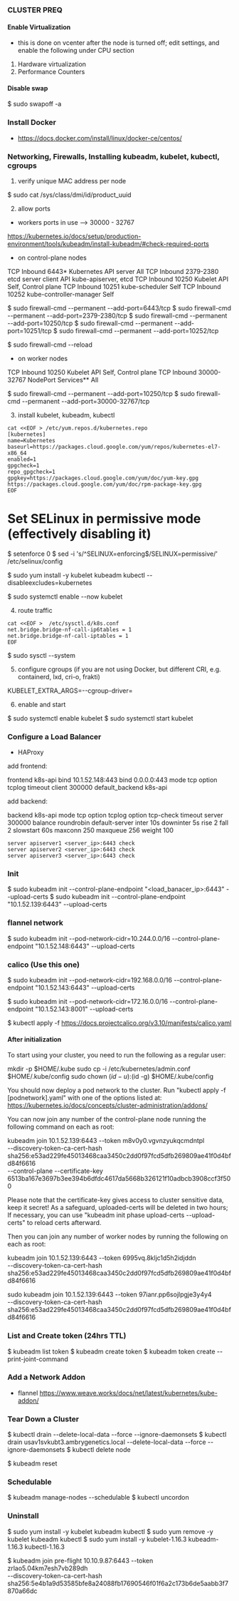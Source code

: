 ### CLUSTER PREQ ###

#### Enable Virtualization

- this is done on vcenter after the node is turned off; edit settings, and enable the following under CPU section

1. Hardware virtualization
2. Performance Counters

#### Disable swap

$ sudo swapoff -a

### Install Docker 

- https://docs.docker.com/install/linux/docker-ce/centos/

### Networking, Firewalls, Installing kubeadm, kubelet, kubectl, cgroups

1. verify unique MAC address per node

$ sudo cat /sys/class/dmi/id/product_uuid

2. allow ports

- workers ports in use --> 30000 - 32767

https://kubernetes.io/docs/setup/production-environment/tools/kubeadm/install-kubeadm/#check-required-ports

- on control-plane nodes

TCP	Inbound	6443*	Kubernetes API server	All
TCP	Inbound	2379-2380	etcd server client API	kube-apiserver, etcd
TCP	Inbound	10250	Kubelet API	Self, Control plane
TCP	Inbound	10251	kube-scheduler	Self
TCP	Inbound	10252	kube-controller-manager	Self

$ sudo firewall-cmd --permanent --add-port=6443/tcp
$ sudo firewall-cmd --permanent --add-port=2379-2380/tcp
$ sudo firewall-cmd --permanent --add-port=10250/tcp
$ sudo firewall-cmd --permanent --add-port=10251/tcp
$ sudo firewall-cmd --permanent --add-port=10252/tcp

$ sudo firewall-cmd --reload

- on worker nodes

TCP	Inbound	10250	Kubelet API	Self, Control plane
TCP	Inbound	30000-32767	NodePort Services**	All

$ sudo firewall-cmd --permanent --add-port=10250/tcp
$ sudo firewall-cmd --permanent --add-port=30000-32767/tcp


3. install kubelet, kubeadm, kubectl 

```
cat <<EOF > /etc/yum.repos.d/kubernetes.repo
[kubernetes]
name=Kubernetes
baseurl=https://packages.cloud.google.com/yum/repos/kubernetes-el7-x86_64
enabled=1
gpgcheck=1
repo_gpgcheck=1
gpgkey=https://packages.cloud.google.com/yum/doc/yum-key.gpg https://packages.cloud.google.com/yum/doc/rpm-package-key.gpg
EOF
```

# Set SELinux in permissive mode (effectively disabling it)
$ setenforce 0
$ sed -i 's/^SELINUX=enforcing$/SELINUX=permissive/' /etc/selinux/config

$ sudo yum install -y kubelet kubeadm kubectl --disableexcludes=kubernetes

$ sudo systemctl enable --now kubelet

4. route traffic
```
cat <<EOF >  /etc/sysctl.d/k8s.conf
net.bridge.bridge-nf-call-ip6tables = 1
net.bridge.bridge-nf-call-iptables = 1
EOF
```

$ sudo sysctl --system

5. configure cgroups (if you are not using Docker, but different CRI, e.g. containerd, lxd, cri-o, frakti)

KUBELET_EXTRA_ARGS=--cgroup-driver=<value>

6. enable and start 

$ sudo systemctl enable kubelet
$ sudo systemctl start kubelet 

### Configure a Load Balancer

- HAProxy

add frontend:

frontend k8s-api
    bind 10.1.52.148:443
    bind 0.0.0.0:443
    mode tcp
    option tcplog
    timeout client 300000
    default_backend k8s-api

add backend:

backend k8s-api
    mode tcp
    option tcplog
    option tcp-check
        timeout server 300000
    balance roundrobin
    default-server inter 10s downinter 5s rise 2 fall 2 slowstart 60s maxconn 250 maxqueue 256 weight 100

    server apiserver1 <server_ip>:6443 check
    server apiserver2 <server_ip>:6443 check
    server apiserver3 <server_ip>:6443 check


### Init 

$ sudo kubeadm init --control-plane-endpoint "<load_banacer_ip>:6443" --upload-certs
$ sudo kubeadm init --control-plane-endpoint "10.1.52.139:6443" --upload-certs

### flannel network

$ sudo kubeadm init --pod-network-cidr=10.244.0.0/16 --control-plane-endpoint "10.1.52.148:6443" --upload-certs

### calico (Use this one)

$ sudo kubeadm init --pod-network-cidr=192.168.0.0/16 --control-plane-endpoint "10.1.52.143:6443" --upload-certs

$ sudo kubeadm init --pod-network-cidr=172.16.0.0/16 --control-plane-endpoint "10.1.52.143:8001" --upload-certs

$ kubectl apply -f https://docs.projectcalico.org/v3.10/manifests/calico.yaml

#### After initialization

To start using your cluster, you need to run the following as a regular user:

  mkdir -p $HOME/.kube
  sudo cp -i /etc/kubernetes/admin.conf $HOME/.kube/config
  sudo chown $(id -u):$(id -g) $HOME/.kube/config

You should now deploy a pod network to the cluster.
Run "kubectl apply -f [podnetwork].yaml" with one of the options listed at:
  https://kubernetes.io/docs/concepts/cluster-administration/addons/

You can now join any number of the control-plane node running the following command on each as root:

  kubeadm join 10.1.52.139:6443 --token m8v0y0.vgvnzyukqcmdntpl \
    --discovery-token-ca-cert-hash sha256:e53ad229fe45013468caa3450c2dd0f97fcd5dfb269809ae41f0d4bfd84f6616 \
    --control-plane --certificate-key 6513ba167e3697b3ee394b6dfdc4617da5668b326121f10adbcb3908ccf3f500

Please note that the certificate-key gives access to cluster sensitive data, keep it secret!
As a safeguard, uploaded-certs will be deleted in two hours; If necessary, you can use
"kubeadm init phase upload-certs --upload-certs" to reload certs afterward.

Then you can join any number of worker nodes by running the following on each as root:

kubeadm join 10.1.52.139:6443 --token 6995vq.8kljc1d5h2idjddn \
    --discovery-token-ca-cert-hash sha256:e53ad229fe45013468caa3450c2dd0f97fcd5dfb269809ae41f0d4bfd84f6616



sudo kubeadm join 10.1.52.139:6443 --token 97ianr.pp6sojlpgje3y4y4 \
    --discovery-token-ca-cert-hash sha256:e53ad229fe45013468caa3450c2dd0f97fcd5dfb269809ae41f0d4bfd84f6616

### List and Create token (24hrs TTL)

$ kubeadm list token
$ kubeadm create token 
$ kubeadm token create --print-joint-command

### Add a Network Addon

- flannel
https://www.weave.works/docs/net/latest/kubernetes/kube-addon/

### Tear Down a Cluster

$ kubectl drain <node name> --delete-local-data --force --ignore-daemonsets
$ kubectl drain usav1svkubt3.ambrygenetics.local --delete-local-data --force --ignore-daemonsets
$ kubectl delete node <node name>

$ kubeadm reset 

### Schedulable 

$ kubeadm manage-nodes <node> --schedulable 
$ kubectl uncordon <node>

### Uninstall 

$ sudo yum install -y kubelet kubeadm kubectl
$ sudo yum remove -y kubelet kubeadm kubectl
$ sudo yum install -y kubelet-1.16.3 kubeadm-1.16.3 kubectl-1.16.3

$ kubeadm join pre-flight 10.10.9.87:6443 --token zrlao5.04km7esh7vb289dh \
    --discovery-token-ca-cert-hash sha256:5e4b1a9d53585bfe8a24088fb17690546f01f6a2c173b6de5aabb3f7870a66dc